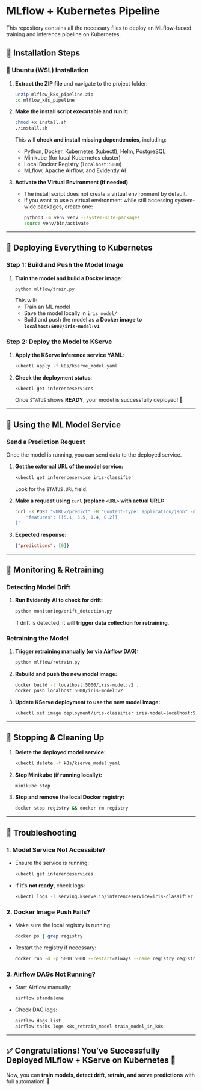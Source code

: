# MLflow + Kubernetes Pipeline

This repository contains all the necessary files to deploy an MLflow-based training and inference pipeline on Kubernetes.

## **🔹 Installation Steps**

### **📌 Ubuntu (WSL) Installation**
1. **Extract the ZIP file** and navigate to the project folder:
   ```bash
   unzip mlflow_k8s_pipeline.zip
   cd mlflow_k8s_pipeline
   ```
2. **Make the install script executable and run it:**
   ```bash
   chmod +x install.sh
   ./install.sh
   ```
   This will **check and install missing dependencies**, including:
   - Python, Docker, Kubernetes (kubectl), Helm, PostgreSQL
   - Minikube (for local Kubernetes cluster)
   - Local Docker Registry (`localhost:5000`)
   - MLflow, Apache Airflow, and Evidently AI

3. **Activate the Virtual Environment (if needed)**  
   - The install script does not create a virtual environment by default.  
   - If you want to use a virtual environment while still accessing system-wide packages, create one:  
     ```bash
     python3 -m venv venv --system-site-packages
     source venv/bin/activate
     ```

---

## **🔹 Deploying Everything to Kubernetes**

### **Step 1: Build and Push the Model Image**
1. **Train the model and build a Docker image**:
   ```bash
   python mlflow/train.py
   ```
   This will:
   - Train an ML model
   - Save the model locally in `iris_model/`
   - Build and push the model as a **Docker image to `localhost:5000/iris-model:v1`**

### **Step 2: Deploy the Model to KServe**
1. **Apply the KServe inference service YAML**:
   ```bash
   kubectl apply -f k8s/kserve_model.yaml
   ```
2. **Check the deployment status**:
   ```bash
   kubectl get inferenceservices
   ```
   Once `STATUS` shows **READY**, your model is successfully deployed! 🚀

---

## **🔹 Using the ML Model Service**

### **Send a Prediction Request**
Once the model is running, you can send data to the deployed service.

1. **Get the external URL of the model service:**
   ```bash
   kubectl get inferenceservice iris-classifier
   ```
   Look for the `STATUS.URL` field.

2. **Make a request using `curl` (replace `<URL>` with actual URL):**
   ```bash
   curl -X POST "<URL>/predict" -H "Content-Type: application/json" -d '{
       "features": [[5.1, 3.5, 1.4, 0.2]]
   }'
   ```
3. **Expected response:**
   ```json
   {"predictions": [0]}
   ```

---

## **🔹 Monitoring & Retraining**
### **Detecting Model Drift**
1. **Run Evidently AI to check for drift:**
   ```bash
   python monitoring/drift_detection.py
   ```
   If drift is detected, it will **trigger data collection for retraining**.

### **Retraining the Model**
1. **Trigger retraining manually (or via Airflow DAG):**
   ```bash
   python mlflow/retrain.py
   ```
2. **Rebuild and push the new model image:**
   ```bash
   docker build -t localhost:5000/iris-model:v2 .
   docker push localhost:5000/iris-model:v2
   ```
3. **Update KServe deployment to use the new model image:**
   ```bash
   kubectl set image deployment/iris-classifier iris-model=localhost:5000/iris-model:v2
   ```

---

## **🔹 Stopping & Cleaning Up**
1. **Delete the deployed model service:**
   ```bash
   kubectl delete -f k8s/kserve_model.yaml
   ```
2. **Stop Minikube (if running locally):**
   ```bash
   minikube stop
   ```
3. **Stop and remove the local Docker registry:**
   ```bash
   docker stop registry && docker rm registry
   ```

---

## **🔹 Troubleshooting**
### **1. Model Service Not Accessible?**
- Ensure the service is running:
  ```bash
  kubectl get inferenceservices
  ```
- If it's **not ready**, check logs:
  ```bash
  kubectl logs -l serving.kserve.io/inferenceservice=iris-classifier
  ```

### **2. Docker Image Push Fails?**
- Make sure the local registry is running:
  ```bash
  docker ps | grep registry
  ```
- Restart the registry if necessary:
  ```bash
  docker run -d -p 5000:5000 --restart=always --name registry registry:2
  ```

### **3. Airflow DAGs Not Running?**
- Start Airflow manually:
  ```bash
  airflow standalone
  ```
- Check DAG logs:
  ```bash
  airflow dags list
  airflow tasks logs k8s_retrain_model train_model_in_k8s
  ```

---

## **✅ Congratulations! You’ve Successfully Deployed MLflow + KServe on Kubernetes 🚀**

Now, you can **train models, detect drift, retrain, and serve predictions** with full automation! 🎯


